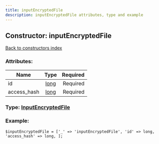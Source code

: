 ```yaml
---
title: inputEncryptedFile
description: inputEncryptedFile attributes, type and example
---
```

## Constructor: inputEncryptedFile  
[Back to constructors index](index.md)



### Attributes:

| Name     |    Type       | Required |
|----------|:-------------:|---------:|
|id|[long](../types/long.md) | Required|
|access\_hash|[long](../types/long.md) | Required|



### Type: [InputEncryptedFile](../types/InputEncryptedFile.md)


### Example:

```
$inputEncryptedFile = ['_' => 'inputEncryptedFile', 'id' => long, 'access_hash' => long, ];
```